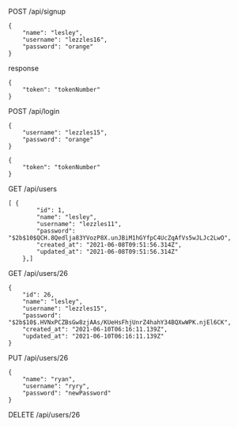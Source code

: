 POST /api/signup

```
{
    "name": "lesley",
    "username": "lezzles16",
    "password": "orange"
}
```

response

```
{
    "token": "tokenNumber"
}
```

POST /api/login

```
{
    "username": "lezzles15",
    "password": "orange"
}

```

```
{
    "token": "tokenNumber"
}

```

GET /api/users

```
[ {
        "id": 1,
        "name": "lesley",
        "username": "lezzles11",
        "password": "$2b$10$QCH.8Qedlja83YVozP8X.unJBiM1hGYfpC4UcZqAfVs5wJLJc2LwO",
        "created_at": "2021-06-08T09:51:56.314Z",
        "updated_at": "2021-06-08T09:51:56.314Z"
    },]
```

GET /api/users/26

```
{
    "id": 26,
    "name": "lesley",
    "username": "lezzles15",
    "password": "$2b$10$.HVNxPCZBsGw8zjAAs/KUeHsFhjUnrZ4hahY34BQXwWPK.njEl6CK",
    "created_at": "2021-06-10T06:16:11.139Z",
    "updated_at": "2021-06-10T06:16:11.139Z"
}
```

PUT /api/users/26

```
{
    "name": "ryan",
    "username": "ryry",
    "password": "newPassword"
}

```

DELETE /api/users/26
